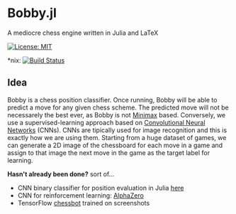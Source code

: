 # Bobby.jl
A mediocre chess engine written in Julia and LaTeX

[![License: MIT](https://img.shields.io/badge/License-MIT-yellow.svg)](https://opensource.org/licenses/MIT)

\*nix: [![Build Status](https://travis-ci.org/alemelis/Bobby.jl.svg?branch=master)](https://travis-ci.org/alemelis/Bobby.jl)

## Idea

Bobby is a chess position classifier. Once running, Bobby will be able to predict a move for any given chess scheme. The predicted move will not be necessarely the best ever, as Bobby is not [Minimax](https://en.wikipedia.org/wiki/Minimax) based. Conversely, we use a supervised-learning approach based on [Convolutional Neural Networks](https://medium.com/technologymadeeasy/the-best-explanation-of-convolutional-neural-networks-on-the-internet-fbb8b1ad5df8) (CNNs). CNNs are tipically used for image recognition and this is exactly how we are using them. Starting from a huge dataset of games, we can generate a 2D image of the chessboard for each move in a game and assign to that image the next move in the game as the target label for learning.

**Hasn't already been done?** sort of...

- CNN binary classifier for position evaluation in Julia [here](http://int8.io/chess-position-evaluation-with-convolutional-neural-networks-in-julia/)
- CNN for reinforcement learning: [AlphaZero](https://www.chess.com/news/view/google-s-alphazero-destroys-stockfish-in-100-game-match)
- TensorFlow [chessbot](https://github.com/Elucidation/tensorflow_chessbot) trained on screenshots
